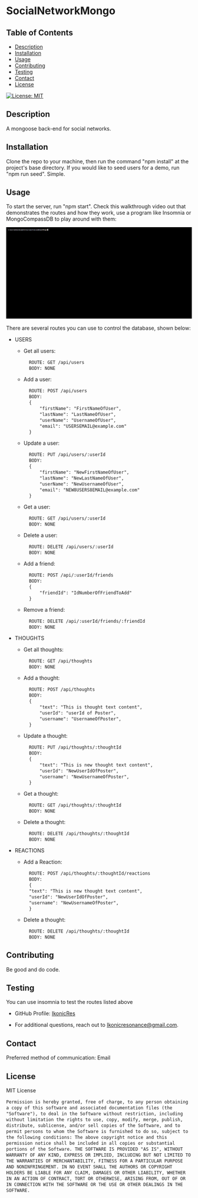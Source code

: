 # SocialNetworkMongo

## Table of Contents
 - [Description](#description)
 - [Installation](#installation)
 - [Usage](#usage)
 - [Contributing](#contributing)
 - [Testing](#testing)
 - [Contact](#contact)
 - [License](#license)


[![License: MIT](https://img.shields.io/badge/License-MIT-yellow.svg)](https://opensource.org/licenses/MIT)

## Description
A mongoose back-end for social networks.

## Installation
Clone the repo to your machine, then run the command "npm install" at the project's base directory. If you would like to seed users for a demo, run "npm run seed". Simple.

## Usage
To start the server, run "npm start".
Check this walkthrough video out that demonstrates the routes and how they work, use a program like Insomnia or MongoCompassDB to play around with them:

[![Walkthrough video](./assets/images/Preview.png)](https://www.youtube.com/watch?v=DQs5I62Aayc)

There are several routes you can use to control the database, shown below:  
* USERS    
    - Get all users:

            ROUTE: GET /api/users
            BODY: NONE
    - Add a user:    

            ROUTE: POST /api/users
            BODY:
            {  
                "firstName": "FirstNameOfUser",  
                "lastName": "LastNameOfUser",  
                "userName": "UsernameOfUser",  
                "email": "USERSEMAIL@example.com"  
            }
    - Update a user:    

            ROUTE: PUT /api/users/:userId
            BODY:
            {  
                "firstName": "NewFirstNameOfUser",  
                "lastName": "NewLastNameOfUser",  
                "userName": "NewUsernameOfUser",  
                "email": "NEW8USERS8EMAIL@example.com"  
            }
    - Get a user:    

            ROUTE: GET /api/users/:userId
            BODY: NONE
    - Delete a user:    

            ROUTE: DELETE /api/users/:userId
            BODY: NONE 
    - Add a friend:   

            ROUTE: POST /api/:userId/friends
            BODY:
            {  
                "friendId": "IdNumberOfFriendToAdd"  
            }
    - Remove a friend:    

            ROUTE: DELETE /api/:userId/friends/:friendId
            BODY: NONE

* THOUGHTS    
    - Get all thoughts:    

            ROUTE: GET /api/thoughts
            BODY: NONE
    - Add a thought:    

            ROUTE: POST /api/thoughts
            BODY:
            {  
                "text": "This is thought text content",  
                "userId": "userId of Poster",  
                "username": "UsernameOfPoster",  
            }
    - Update a thought:    

            ROUTE: PUT /api/thoughts/:thoughtId
            BODY:
            {  
                "text": "This is new thought text content",  
                "userId": "NewUserIdOfPoster",  
                "username": "NewUsernameOfPoster",  
            }
    - Get a thought:    

            ROUTE: GET /api/thoughts/:thoughtId
            BODY: NONE
    - Delete a thought:    

            ROUTE: DELETE /api/thoughts/:thoughtId
            BODY: NONE
* REACTIONS
    - Add a Reaction:    

            ROUTE: POST /api/thoughts/:thoughtId/reactions
            BODY:
            {  
	        "text": "This is new thought text content",  
	        "userId": "NewUserIdOfPoster",  
	        "username": "NewUsernameOfPoster",  
            }
    - Delete a thought:

            ROUTE: DELETE /api/thoughts/:thoughtId
            BODY: NONE

## Contributing
Be good and do code.

## Testing
You can use insomnia to test the routes listed above


- GitHub Profile: [IkonicRes](https://github.com/IkonicRes)

- For additional questions, reach out to Ikonicresonance@gmail.com.

## Contact

Preferred method of communication: Email



## License

MIT License

    Permission is hereby granted, free of charge, to any person obtaining a copy of this software and associated documentation files (the "Software"), to deal in the Software without restriction, including without limitation the rights to use, copy, modify, merge, publish, distribute, sublicense, and/or sell copies of the Software, and to permit persons to whom the Software is furnished to do so, subject to the following conditions: The above copyright notice and this permission notice shall be included in all copies or substantial portions of the Software. THE SOFTWARE IS PROVIDED "AS IS", WITHOUT WARRANTY OF ANY KIND, EXPRESS OR IMPLIED, INCLUDING BUT NOT LIMITED TO THE WARRANTIES OF MERCHANTABILITY, FITNESS FOR A PARTICULAR PURPOSE AND NONINFRINGEMENT. IN NO EVENT SHALL THE AUTHORS OR COPYRIGHT HOLDERS BE LIABLE FOR ANY CLAIM, DAMAGES OR OTHER LIABILITY, WHETHER IN AN ACTION OF CONTRACT, TORT OR OTHERWISE, ARISING FROM, OUT OF OR IN CONNECTION WITH THE SOFTWARE OR THE USE OR OTHER DEALINGS IN THE SOFTWARE.

